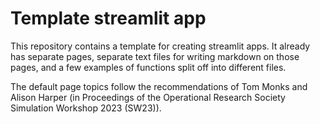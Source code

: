 # Template streamlit app 

This repository contains a template for creating streamlit apps. It already has separate pages, separate text files for writing markdown on those pages, and a few examples of functions split off into different files. 

The default page topics follow the recommendations of Tom Monks and Alison Harper (in Proceedings of the Operational Research Society Simulation Workshop 2023 (SW23)). 